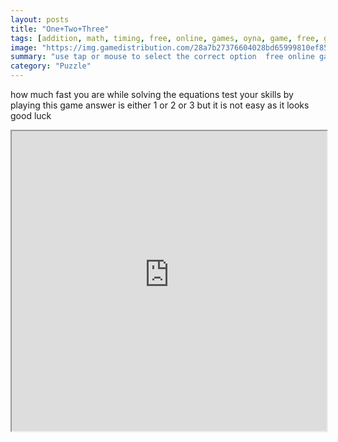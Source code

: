 ```yaml
---
layout: posts
title: "One+Two+Three"
tags: [addition, math, timing, free, online, games, oyna, game, free, games, play, play, games]
image: "https://img.gamedistribution.com/28a7b27376604028bd65999810ef85e9.jpg"
summary: "use tap or mouse to select the correct option  free online games oyna game free games play play games"
category: "Puzzle"
---
```


how much fast you are while solving the equations test your skills by playing this game answer is either 1 or 2 or 3 but it is not easy as it looks good luck

<iframe width="100%" height="480px;" src="https://html5.gamedistribution.com/28a7b27376604028bd65999810ef85e9/"></iframe>